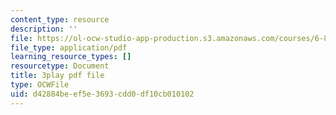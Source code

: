 ```yaml
---
content_type: resource
description: ''
file: https://ol-ocw-studio-app-production.s3.amazonaws.com/courses/6-890-algorithmic-lower-bounds-fun-with-hardness-proofs-fall-2014/d42884beef5e3693cdd0df10cb010102_KU8I8LjnQgE.pdf
file_type: application/pdf
learning_resource_types: []
resourcetype: Document
title: 3play pdf file
type: OCWFile
uid: d42884be-ef5e-3693-cdd0-df10cb010102
---
```

